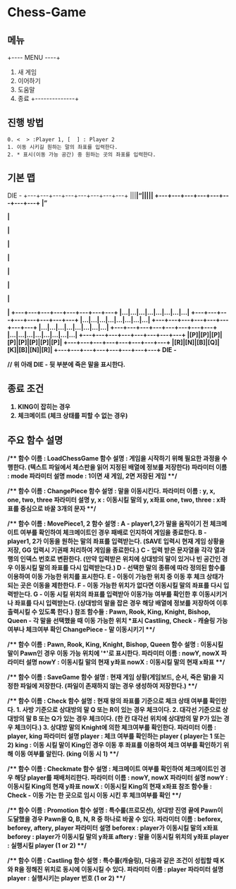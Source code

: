# Chess-Game

## 메뉴
+---- MENU ----+
   1. 새 게임  
   2. 이어하기 
   3. 도움말  
   4. 종료
+--------------+

## 진행 방법
    0. <  > :Player 1, [  ] : Player 2
    1. 이동 시키길 원하는 말의 좌표를 입력한다.
    2. * 표시(이동 가능 공간) 중 원하는 곳의 좌표를 입력한다.

## 기본 맵
DIE -
+---+---+---+---+---+---+---+---+
|<R>|<N>|<B>|<Q>|<K>|<B>|<N>|<R>|
+---+---+---+---+---+---+---+---+
|<P>|<P>|<P>|<P>|<P>|<P>|<P>|<P>|
+---+---+---+---+---+---+---+---+
|...|...|...|...|...|...|...|...|
+---+---+---+---+---+---+---+---+
|...|...|...|...|...|...|...|...|
+---+---+---+---+---+---+---+---+
|...|...|...|...|...|...|...|...|
+---+---+---+---+---+---+---+---+
|...|...|...|...|...|...|...|...|
+---+---+---+---+---+---+---+---+
|[P]|[P]|[P]|[P]|[P]|[P]|[P]|[P]|
+---+---+---+---+---+---+---+---+
|[R]|[N]|[B]|[Q]|[K]|[B]|[N]|[R]|
+---+---+---+---+---+---+---+---+
DIE -

// 위 아래 DIE - 뒷 부분에 죽은 말을 표시한다.


## 종료 조건
 1. KING이 잡히는 경우
 2. 체크메이트 (체크 상태를 피할 수 없는 경우)
 
 ## 주요 함수 설명
 /**
    함수 이름 : LoadChessGame
    함수 설명 : 게임을 시작하기 위해 필요한 과정을 수행한다. (텍스트 파일에서 체스판을 읽어 지정된 배열에 정보를 저장한다)
    파라미터 이름 : mode
    파라미터 설명
        mode : 1이면 새 게임, 2면 저장된 게임
**/

/**
    함수 이름 : ChangePiece
    함수 설명 : 말을 이동시킨다.
    파라미터 이름 : y, x, one, two, three
    파라미터 설명
        y, x : 이동시킬 말의 y, x좌표
        one, two, three : x좌표를 중심으로 바꿀 3개의 문자
**/

/**
    함수 이름 : MovePiece1, 2
    함수 설명 : A - player1,2가 말을 움직이기 전 체크메이트 여부를 확인하여 체크메이트인 경우 패배로 인지하여 게임을 종료한다.
               B - player1, 2가 이동을 원하는 말의 좌표를 입력받는다.
                  (SAVE 입력시 현재 게임 상황을 저장, GG 입력시 기권패 처리하여 게임을 종료한다.)
               C - 입력 받은 문자열을 각각 열과 행의 인덱스 번호로 변환한다.
                  (만약 입력받은 위치에 상대방의 말이 있거나 빈 공간인 경우 이동시킬 말의 좌표를 다시 입력받는다.)
               D - 선택한 말의 종류에 따라 정의된 함수를 이용하여 이동 가능한 위치를 표시한다.
               E - 이동이 가능한 위치 중 이동 후 체크 상태가 되는 곳은 이동을 제한한다.
               F - 이동 가능한 위치가 없다면 이동시킬 말의 좌표를 다시 입력받는다.
               G - 이동 시킬 위치의 좌표를 입력받아 이동가능 여부를 확인한 후 이동시키거나 좌표를 다시 입력받는다.
                  (상대방의 말을 잡은 경우 해당 배열에 정보를 저장하여 이후 출력시킬 수 있도록 한다.)
    참조 함수들 : Pawn, Rook, King, Knight, Bishop, Queen - 각 말을 선택했을 때 이동 가능한 위치 *표시
                 Castling, Check - 캐슬링 가능여부나 체크여부 확인
                 ChangePiece - 말 이동시키기
**/

/**
    함수 이름 : Pawn, Rook, King, Knight, Bishop, Queen
    함수 설명 : 이동시킬 말이 Pawn인 경우 이동 가능 위치에 '*'로 표시한다.
    파라미터 이름 : nowY, nowX
    파라미터 설명
        nowY : 이동시킬 말의 현재 y좌표
        nowX : 이동시킬 말의 현재 x좌표
**/

/**
    함수 이름 : SaveGame
    함수 설명 : 현재 게임 상황(게임보드, 순서, 죽은 말)을 지정한 파일에 저장한다. (파일이 존재하지 않는 경우 생성하여 저장한다.)
**/

/**
    함수 이름 : Check
    함수 설명 : 현재 왕의 좌표를 기준으로 체크 상태 여부를 확인한다.
               1. 사방 기준으로 상대방의 말 Q 또는 R이 있는 경우 체크이다.
               2. 대각선 기준으로 상대방의 말 B 또는 Q가 있는 경우 체크이다.
                  (한 칸 대각선 위치에 상대방의 말 P가 있는 경우 체크이다.)
               3. 상대방 말의 Knight에 의한 체크여부를 확인한다.
    파라미터 이름 : player, king
    파라미터 설명
        player : 체크 여부를 확인하는 player ( player는 1 또는 2)
        king : 이동 시킬 말이 King인 경우 이동 후 좌표를 이용하여 체크 여부를 확인하기 위해 이동 여부를 알린다. (king 이동 시 1)
**/

/**
    함수 이름 : Checkmate
    함수 설명 : 체크메이트 여부를 확인하여 체크메이트인 경우 해당 player를 패배처리한다.
    파라미터 이름 : nowY, nowX
    파라미터 설명
        nowY : 이동시킬 King의 현재 y좌표
        nowX : 이동시킬 King의 현재 x좌표
    참조 함수들 : Check - 이동 가는 한 곳으로 임시 이동 시킨 후 체크여부를 확인
**/

/**
    함수 이름 : Promotion
    함수 설명 : 특수룰(프로모션), 상대방 진영 끝에 Pawn이 도달했을 경우 Pawn을  Q, B, N, R 중 하나로 바꿀 수 있다.
    파라미터 이름 : beforex, beforey, aftery, player
    파라미터 설명
        beforex : player가 이동시킬 말의 x좌표
        beforey : player가 이동시킬 말의 y좌표
        aftery : 말을 이동시킬 위치의 y좌표
        player : 실행시킬 player (1 or 2)
**/

/**
    함수 이름 : Castling
    함수 설명 : 특수룰(캐슬링), 다음과 같은 조건이 성립할 때 K와 R을 정해진 위치로 동시에 이동시킬 수 있다.
    파라미터 이름 : player
    파라미터 설명
        player : 실행시키는 player 번호 (1 or 2)
**/
